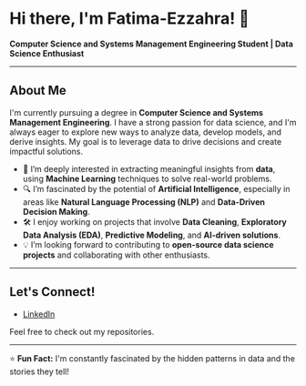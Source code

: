 # Hi there, I'm Fatima-Ezzahra! 👋

**Computer Science and Systems Management Engineering Student | Data Science Enthusiast**

---

## About Me

I'm currently pursuing a degree in **Computer Science and Systems Management Engineering**. I have a strong passion for data science, and I'm always eager to explore new ways to analyze data, develop models, and derive insights. My goal is to leverage data to drive decisions and create impactful solutions.

- 🌱 I’m deeply interested in extracting meaningful insights from **data**, using **Machine Learning** techniques to solve real-world problems.
- 🔍 I’m fascinated by the potential of **Artificial Intelligence**, especially in areas like **Natural Language Processing (NLP)** and **Data-Driven Decision Making**.
- 🛠️ I enjoy working on projects that involve **Data Cleaning**, **Exploratory Data Analysis (EDA)**, **Predictive Modeling**, and **AI-driven solutions**.
- 💡 I’m looking forward to contributing to **open-source data science projects** and collaborating with other enthusiasts.

---

## Let's Connect!

- [LinkedIn](https://www.linkedin.com/in/fatima-ezzahra-em-siddi/)

Feel free to check out my repositories.

---

⭐ **Fun Fact:** I'm constantly fascinated by the hidden patterns in data and the stories they tell!
